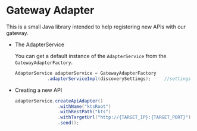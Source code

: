 # Gateway Adapter

This is a small Java library intended to help registering new APIs with our gateway.

- The AdapterService
	
	You can get a default instance of the `AdapterService` from the `GatewayAdapterFactory`.
	``` Java
	AdapterService adapterService = GatewayAdapterFactory
				.adapterServiceImpl(discoverySettings);		//settings for the default discovery service
	```
- Creating a new API

	``` Java
	adapterService.createApiAdapter()
					.withName("ktsRoot") 								//name of the API
					.withRestPath("kts") 								//path on the API gateway
					.withTargetUrl("http://{TARGET_IP}:{TARGET_PORT}")	//upstream path of local service
					.send();											//send the API to the gateway
	```